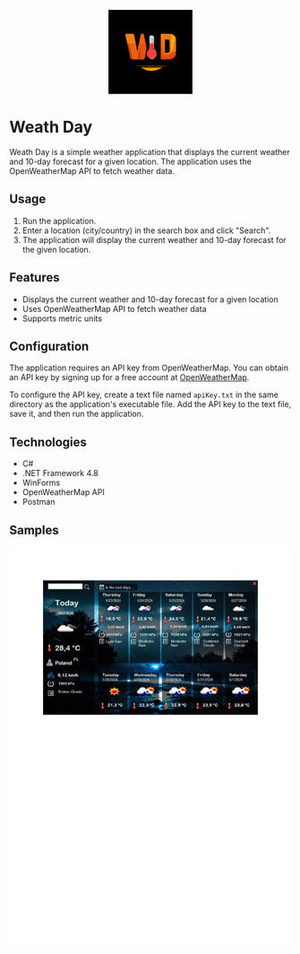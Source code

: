 <p align="center">
  <img src="https://github.com/xDeserekx/WeathDay/blob/master/WeathDay/Resources/WeathDayLogo.png" width=150>
</p>

# Weath Day 

Weath Day is a simple weather application that displays the current weather and 10-day forecast for a given location. The application uses the OpenWeatherMap API to fetch weather data.

## Usage

1. Run the application.
2. Enter a location (city/country) in the search box and click "Search".
3. The application will display the current weather and 10-day forecast for the given location.

## Features

* Displays the current weather and 10-day forecast for a given location
* Uses OpenWeatherMap API to fetch weather data
* Supports metric units

## Configuration

The application requires an API key from OpenWeatherMap. You can obtain an API key by signing up for a free account at [OpenWeatherMap](https://openweathermap.org/api).

To configure the API key, create a text file named `apiKey.txt` in the same directory as the application's executable file. Add the API key to the text file, save it, and then run the application.

## Technologies

* C#
* .NET Framework 4.8
* WinForms
* OpenWeatherMap API
* Postman

## Samples
![alt text](https://github.com/xDeserekx/WeathDay/blob/master/WeathDay/Resources/1.png)
